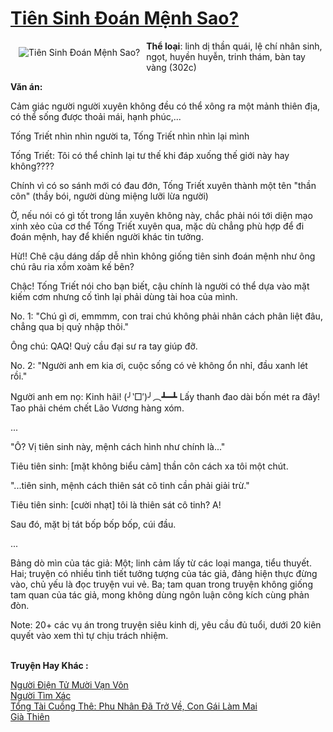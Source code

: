 <a href="https://utruyen.com/tien-sinh-doan-menh-sao/24631/" title="Tiên Sinh Đoán Mệnh Sao?"><h1>Tiên Sinh Đoán Mệnh Sao?</h1></a><div style="display:table"><img align="right" style="float: left; padding: 10px;" src="https://utruyen.com/images/story/200x260/tien-sinh-doan-menh-sao.jpg" alt="Tiên Sinh Đoán Mệnh Sao?"><b>Thể loại</b>: linh dị thần quái, lệ chí nhân sinh, ngọt, huyền huyễn, trinh thám, bàn tay vàng (302c)<p></p><b>Văn án:</b><p></p>Cảm giác người người xuyên không đều có thể xông ra một mảnh thiên địa, có thể sống được thoải mái, hạnh phúc,...<p></p>Tống Triết nhìn nhìn người ta, Tống Triết nhìn nhìn lại mình<p></p>Tống Triết: Tôi có thể chỉnh lại tư thế khi đáp xuống thế giới này hay không????<p></p>Chính vì có so sánh mới có đau đớn, Tống Triết xuyên thành một tên "thần côn" (thầy bói, người dùng miệng lưỡi lừa người)<p></p>Ờ, nếu nói có gì tốt trong lần xuyên không này, chắc phải nói tới diện mạo xinh xẻo của cơ thể Tống Triết xuyên qua, mặc dù chẳng phù hợp để đi đoán mệnh, hay để khiến người khác tin tưởng.<p></p>Hừ!! Chê cậu dáng dấp dễ nhìn không giống tiên sinh đoán mệnh như ông chú râu ria xồm xoàm kế bên? <p></p>Chậc! Tống Triết nói cho bạn biết, cậu chính là người có thể dựa vào mặt kiếm cơm nhưng cố tình lại phải dùng tài hoa của mình.<p></p>No. 1: "Chú gì ơi, emmmm, con trai chú không phải nhân cách phân liệt đâu, chẳng qua bị quỷ nhập thôi." <p></p>Ông chú: QAQ! Quỳ cầu đại sư ra tay giúp đỡ. <p></p>No. 2: "Người anh em kia ơi, cuộc sống có vẻ không ổn nhỉ, đầu xanh lét rồi." <p></p>Người anh em nọ: Kinh hãi! (╯‵□′)╯︵┻━┻ Lấy thanh đao dài bốn mét ra đây! Tao phải chém chết Lão Vương hàng xóm. <p></p>... <p></p>"Ô? Vị tiên sinh này, mệnh cách hình như chính là..." <p></p>Tiêu tiên sinh: [mặt không biểu cảm] thần côn cách xa tôi một chút. <p></p>"...tiên sinh, mệnh cách thiên sát cô tinh cần phải giải trừ." <p></p>Tiêu tiên sinh: [cười nhạt] tôi là thiên sát cô tinh? A! <p></p>Sau đó, mặt bị tát bốp bốp bốp, cúi đầu. <p></p>... <p></p>Bảng dò mìn của tác giả: Một; linh cảm lấy từ các loại manga, tiểu thuyết. Hai; truyện có nhiều tình tiết tưởng tượng của tác giả, đảng hiện thực đừng vào, chủ yếu là đọc truyện vui vẻ. Ba; tam quan trong truyện không giống tam quan của tác giả, mong không dùng ngôn luận công kích cùng phản đòn.<p></p>Note: 20+ các vụ án trong truyện siêu kinh dị, yêu cầu đủ tuổi, dưới 20 kiên quyết vào xem thì tự chịu trách nhiệm. </div><p><br><b>Truyện Hay Khác :</b></p><a href="https://utruyen.com/nguoi-dien-tu-muoi-van-von/24633/" alt="Người Điện Tử Mười Vạn Vôn">Người Điện Tử Mười Vạn Vôn</a><br/><a href="https://github.com/quanluxury/truyenhot/tree/master/truyenhay/16889/" alt="Người Tìm Xác">Người Tìm Xác</a><br/><a href="https://www.pinterest.com/pin/643874077960417986" alt="Tổng Tài Cuồng Thê: Phu Nhân Đã Trở Về, Con Gái Làm Mai">Tổng Tài Cuồng Thê: Phu Nhân Đã Trở Về, Con Gái Làm Mai</a><br/><a href="https://github.com/quanluxury/truyenhot/tree/master/truyenhay/541/" alt="Già Thiên">Già Thiên</a><br/>